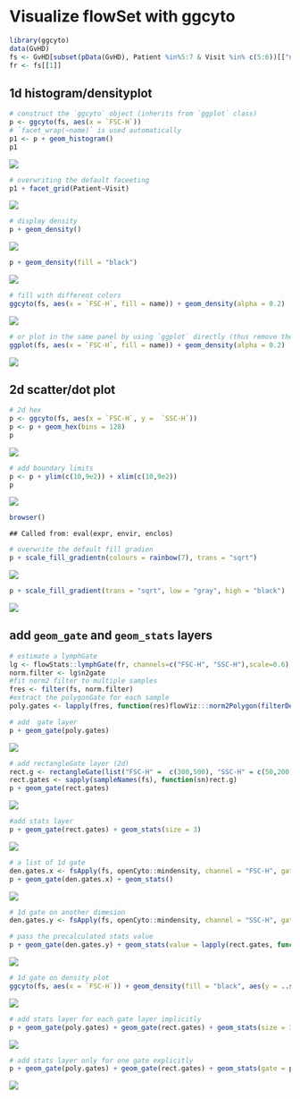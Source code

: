 # Visualize flowSet with ggcyto





```r
library(ggcyto)
data(GvHD)
fs <- GvHD[subset(pData(GvHD), Patient %in%5:7 & Visit %in% c(5:6))[["name"]]]
fr <- fs[[1]]
```

## 1d histogram/densityplot

```r
# construct the `ggcyto` object (inherits from `ggplot` class)
p <- ggcyto(fs, aes(x = `FSC-H`)) 
# `facet_wrap(~name)` is used automatically
p1 <- p + geom_histogram() 
p1
```

![](ggcyto.flowSet_files/figure-html/unnamed-chunk-3-1.png) 

```r
# overwriting the default faceeting
p1 + facet_grid(Patient~Visit)
```

![](ggcyto.flowSet_files/figure-html/unnamed-chunk-3-2.png) 

```r
# display density
p + geom_density()
```

![](ggcyto.flowSet_files/figure-html/unnamed-chunk-3-3.png) 

```r
p + geom_density(fill = "black")
```

![](ggcyto.flowSet_files/figure-html/unnamed-chunk-3-4.png) 

```r
# fill with different colors
ggcyto(fs, aes(x = `FSC-H`, fill = name)) + geom_density(alpha = 0.2)
```

![](ggcyto.flowSet_files/figure-html/unnamed-chunk-3-5.png) 

```r
# or plot in the same panel by using `ggplot` directly (thus remove the default facetting effect)
ggplot(fs, aes(x = `FSC-H`, fill = name)) + geom_density(alpha = 0.2)
```

![](ggcyto.flowSet_files/figure-html/unnamed-chunk-3-6.png) 

## 2d scatter/dot plot

```r
# 2d hex
p <- ggcyto(fs, aes(x = `FSC-H`, y =  `SSC-H`))
p <- p + geom_hex(bins = 128)
p
```

![](ggcyto.flowSet_files/figure-html/unnamed-chunk-4-1.png) 

```r
# add boundary limits
p <- p + ylim(c(10,9e2)) + xlim(c(10,9e2))   
p
```

![](ggcyto.flowSet_files/figure-html/unnamed-chunk-4-2.png) 

```r
browser()
```

```
## Called from: eval(expr, envir, enclos)
```

```r
# overwrite the default fill gradien
p + scale_fill_gradientn(colours = rainbow(7), trans = "sqrt")
```

![](ggcyto.flowSet_files/figure-html/unnamed-chunk-4-3.png) 

```r
p + scale_fill_gradient(trans = "sqrt", low = "gray", high = "black")
```

![](ggcyto.flowSet_files/figure-html/unnamed-chunk-4-4.png) 

## add `geom_gate` and `geom_stats` layers

```r
# estimate a lymphGate
lg <- flowStats::lymphGate(fr, channels=c("FSC-H", "SSC-H"),scale=0.6)
norm.filter <- lg$n2gate
#fit norm2 filter to multiple samples
fres <- filter(fs, norm.filter)
#extract the polygonGate for each sample
poly.gates <- lapply(fres, function(res)flowViz:::norm2Polygon(filterDetails(res, "defaultLymphGate")))

# add  gate layer
p + geom_gate(poly.gates)
```

![](ggcyto.flowSet_files/figure-html/unnamed-chunk-5-1.png) 

```r
# add rectangleGate layer (2d)
rect.g <- rectangleGate(list("FSC-H" =  c(300,500), "SSC-H" = c(50,200)))
rect.gates <- sapply(sampleNames(fs), function(sn)rect.g)
p + geom_gate(rect.gates)
```

![](ggcyto.flowSet_files/figure-html/unnamed-chunk-5-2.png) 

```r
#add stats layer
p + geom_gate(rect.gates) + geom_stats(size = 3)
```

![](ggcyto.flowSet_files/figure-html/unnamed-chunk-5-3.png) 

```r
# a list of 1d gate
den.gates.x <- fsApply(fs, openCyto::mindensity, channel = "FSC-H", gate_range = c(100, 300), adjust = 1)
p + geom_gate(den.gates.x) + geom_stats()
```

![](ggcyto.flowSet_files/figure-html/unnamed-chunk-5-4.png) 

```r
# 1d gate on another dimesion
den.gates.y <- fsApply(fs, openCyto::mindensity, channel = "SSC-H", gate_range = c(100, 500), adjust = 1, positive = FALSE)

# pass the precalculated stats value
p + geom_gate(den.gates.y) + geom_stats(value = lapply(rect.gates, function(g)0.1))
```

![](ggcyto.flowSet_files/figure-html/unnamed-chunk-5-5.png) 

```r
# 1d gate on density plot
ggcyto(fs, aes(x = `FSC-H`)) + geom_density(fill = "black", aes(y = ..scaled..)) + geom_gate(den.gates.x)  + geom_stats(type = "count")
```

![](ggcyto.flowSet_files/figure-html/unnamed-chunk-5-6.png) 

```r
# add stats layer for each gate layer implicitly
p + geom_gate(poly.gates) + geom_gate(rect.gates) + geom_stats(size = 3)
```

![](ggcyto.flowSet_files/figure-html/unnamed-chunk-5-7.png) 

```r
# add stats layer only for one gate explicitly
p + geom_gate(poly.gates) + geom_gate(rect.gates) + geom_stats(gate = poly.gates, size = 3)
```

![](ggcyto.flowSet_files/figure-html/unnamed-chunk-5-8.png) 


